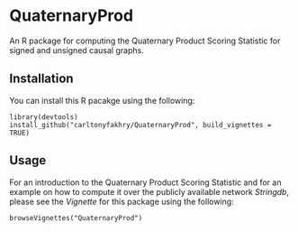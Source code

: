 # QuaternaryProd
An R package for computing the Quaternary Product Scoring Statistic for signed and unsigned causal graphs.

## Installation
You can install this R pacakge using the following:
```{R}
library(devtools)
install_github("carltonyfakhry/QuaternaryProd", build_vignettes = TRUE)
```
## Usage
For an introduction to the Quaternary Product Scoring Statistic and for an example on how to compute it over the publicly available network *Stringdb*, please see 
the *Vignette* for this package using the following:
```{R}
browseVignettes("QuaternaryProd")
```
